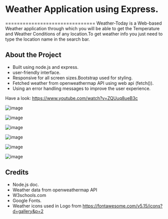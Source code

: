 # Weather Application using Express.
===============================
Weather-Today is a Web-based Weather application through which you will be able to get the Temperature and Weather Conditions of any location.To get weather info you just need to type the location name in the search bar.

## About the Project

- Built using node.js and express.
- user-friendly interface.
- Responsive for all screen sizes.Bootstrap used for styling. 
- Fetched weather from  openweathermap API using web api (fetch()).
- Using an error handling messages to improve the user experience.


Have a look: https://www.youtube.com/watch?v=ZQUuq8ueB3c

![image](https://user-images.githubusercontent.com/66158960/160456649-ee190e6a-f715-4491-887c-0f6acb7fdff0.png)

![image](https://user-images.githubusercontent.com/66158960/160456689-8dc4bd01-c30d-42bf-88da-bd3a76bc20a6.png)

![image](https://user-images.githubusercontent.com/66158960/160456715-de07a92b-d75e-4cd0-b38f-44ca413ad850.png)

![image](https://user-images.githubusercontent.com/66158960/160456761-c6fc363b-18f2-42dd-9269-7b34bf9e73d0.png)

![image](https://user-images.githubusercontent.com/66158960/160456740-b4d3e5d9-a2ad-4391-95e8-e25eba37bdb5.png)

![image](https://user-images.githubusercontent.com/66158960/160456784-28c2c38d-b7ca-4370-a2d4-71d36c556a19.png)
 
 
 
 
 
 
## Credits
- Node.js doc.
- Weather data from openweathermap API
- W3schools.com
- Google Fonts.
- Weather icons used in Logo from https://fontawesome.com/v5.15/icons?d=gallery&p=2













